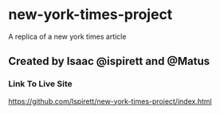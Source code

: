 # new-york-times-project

A replica of a new york times article

## Created by Isaac @ispirett and @Matus

### Link To Live Site

https://github.com/Ispirett/new-york-times-project/index.html
